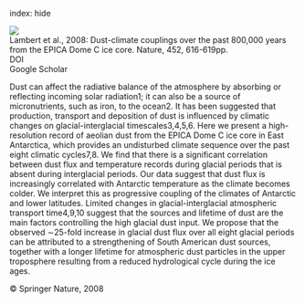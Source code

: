 index: hide

<div class="Citation">
    <div class="Citation-thumb CitationThumb-linked"  data-href="https://doi.org/10.1038/nature06763">
      <img src="https://static.claimspace.cloud/climate-study-static/refs/thumbs/5/Lambert_et_al_2008-thumb.png" />
    </div>

  <div class="Citation-body">
    <div class="Citation-text">Lambert et al., 2008: Dust-climate couplings over the past 800,000 years from the EPICA Dome C ice core. <span class="Article-journal">Nature, </span><span class="Article-volume">452, </span>616-619pp.</div>
    <div class="Citation-links">
      <div class="CitationLink" data-href="https://doi.org/10.1038/nature06763">
        <div class="CitationLink-icon CitationLink-Doi"></div>
        <div class="CitationLink-text">DOI</div>
      </div>
      <div class="CitationLink" data-href="https://scholar.google.com/scholar?q=10.1038/nature06763">
        <div class="CitationLink-icon CitationLink-Scholar"></div>
        <div class="CitationLink-text">Google Scholar</div>
      </div>
    </div>
  </div>
</div>

Dust can affect the radiative balance of the atmosphere by absorbing or reflecting incoming solar radiation1; it can also be a source of micronutrients, such as iron, to the ocean2. It has been suggested that production, transport and deposition of dust is influenced by climatic changes on glacial-interglacial timescales3,4,5,6. Here we present a high-resolution record of aeolian dust from the EPICA Dome C ice core in East Antarctica, which provides an undisturbed climate sequence over the past eight climatic cycles7,8. We find that there is a significant correlation between dust flux and temperature records during glacial periods that is absent during interglacial periods. Our data suggest that dust flux is increasingly correlated with Antarctic temperature as the climate becomes colder. We interpret this as progressive coupling of the climates of Antarctic and lower latitudes. Limited changes in glacial-interglacial atmospheric transport time4,9,10 suggest that the sources and lifetime of dust are the main factors controlling the high glacial dust input. We propose that the observed ∼25-fold increase in glacial dust flux over all eight glacial periods can be attributed to a strengthening of South American dust sources, together with a longer lifetime for atmospheric dust particles in the upper troposphere resulting from a reduced hydrological cycle during the ice ages.

<div class="Citation-copy">
&copy; Springer Nature, 2008
</div>